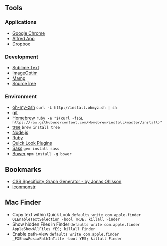 ## Tools

### Applications
* [Google Chrome](http://www.google.com/chrome/)
* [Alfred App](http://www.alfredapp.com/)
* [Dropbox](https://www.dropbox.com/)

### Development
* [Sublime Text](http://www.sublimetext.com/)
* [ImageOptim](https://imageoptim.com/)
* [Mamp](http://www.mamp.info/de/)
* [SourceTree](http://www.sourcetreeapp.com/)

### Environment
* [oh-my-zsh](https://github.com/robbyrussell/oh-my-zsh) `curl -L http://install.ohmyz.sh | sh`
* [git](http://git-scm.com/)
* [Homebrew](http://brew.sh/) `ruby -e "$(curl -fsSL https://raw.githubusercontent.com/Homebrew/install/master/install)"`
* [tree](http://brewformulas.org/Tree) `brew install tree`
* [Node.js](http://nodejs.org/)
* [Ruby](https://www.ruby-lang.org/)
* [Quick Look Plugins](https://github.com/sindresorhus/quick-look-plugins)
* [Sass](http://sass-lang.com/) `gem install sass`
* [Bower](http://bower.io/) `npm install -g bower`

## Bookmarks
* [CSS Specificity Graph Generator - by Jonas Ohlsson](http://jonassebastianohlsson.com/specificity-graph/)
* [iconmonstr](http://iconmonstr.com/)

## Mac Finder
* Copy text within Quick Look `defaults write com.apple.finder QLEnableTextSelection -bool TRUE; killall Finder`
* Show hidden Files in Finder `defaults write com.apple.finder AppleShowAllFiles YES; killall Finder`
* Enable path-view `defaults write com.apple.finder _FXShowPosixPathInTitle -bool YES; killall Finder`
